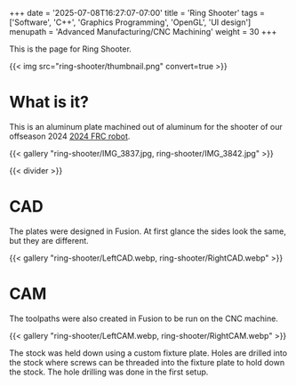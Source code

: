 +++
date = '2025-07-08T16:27:07-07:00'
title = 'Ring Shooter'
tags = ['Software', 'C++', 'Graphics Programming', 'OpenGL', 'UI design']
menupath = 'Advanced Manufacturing/CNC Machining'
weight = 30
+++

This is the page for Ring Shooter. 

{{< img src="ring-shooter/thumbnail.png" convert=true >}}

# What is it?

This is an aluminum plate machined out of aluminum for the shooter of our offseason 2024  [2024 FRC robot](/first-2024). 

{{< gallery "ring-shooter/IMG_3837.jpg, ring-shooter/IMG_3842.jpg" >}}

{{< divider >}}

# CAD

The plates were designed in Fusion. At first glance the sides look the same, but they are different. 

{{< gallery "ring-shooter/LeftCAD.webp, ring-shooter/RightCAD.webp" >}}

# CAM 

The toolpaths were also created in Fusion to be run on the CNC machine. 

{{< gallery "ring-shooter/LeftCAM.webp, ring-shooter/RightCAM.webp" >}}

The stock was held down using a custom fixture plate. Holes are drilled into the stock where screws can be threaded into the fixture plate to hold down the stock. The hole drilling was done in the first setup.